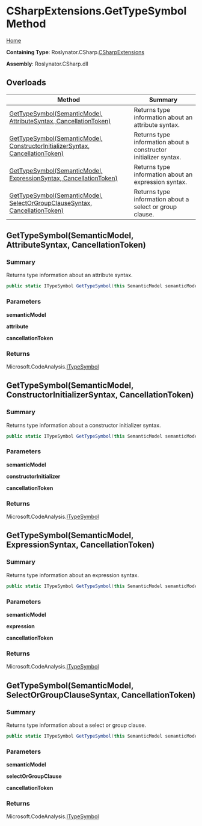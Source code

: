 # CSharpExtensions\.GetTypeSymbol Method

[Home](../../../../README.md)

**Containing Type**: Roslynator\.CSharp\.[CSharpExtensions](../README.md)

**Assembly**: Roslynator\.CSharp\.dll

## Overloads

| Method | Summary |
| ------ | ------- |
| [GetTypeSymbol(SemanticModel, AttributeSyntax, CancellationToken)](#Roslynator_CSharp_CSharpExtensions_GetTypeSymbol_Microsoft_CodeAnalysis_SemanticModel_Microsoft_CodeAnalysis_CSharp_Syntax_AttributeSyntax_System_Threading_CancellationToken_) | Returns type information about an attribute syntax\. |
| [GetTypeSymbol(SemanticModel, ConstructorInitializerSyntax, CancellationToken)](#Roslynator_CSharp_CSharpExtensions_GetTypeSymbol_Microsoft_CodeAnalysis_SemanticModel_Microsoft_CodeAnalysis_CSharp_Syntax_ConstructorInitializerSyntax_System_Threading_CancellationToken_) | Returns type information about a constructor initializer syntax\. |
| [GetTypeSymbol(SemanticModel, ExpressionSyntax, CancellationToken)](#Roslynator_CSharp_CSharpExtensions_GetTypeSymbol_Microsoft_CodeAnalysis_SemanticModel_Microsoft_CodeAnalysis_CSharp_Syntax_ExpressionSyntax_System_Threading_CancellationToken_) | Returns type information about an expression syntax\. |
| [GetTypeSymbol(SemanticModel, SelectOrGroupClauseSyntax, CancellationToken)](#Roslynator_CSharp_CSharpExtensions_GetTypeSymbol_Microsoft_CodeAnalysis_SemanticModel_Microsoft_CodeAnalysis_CSharp_Syntax_SelectOrGroupClauseSyntax_System_Threading_CancellationToken_) | Returns type information about a select or group clause\. |

## GetTypeSymbol\(SemanticModel, AttributeSyntax, CancellationToken\) <a name="Roslynator_CSharp_CSharpExtensions_GetTypeSymbol_Microsoft_CodeAnalysis_SemanticModel_Microsoft_CodeAnalysis_CSharp_Syntax_AttributeSyntax_System_Threading_CancellationToken_"></a>

### Summary

Returns type information about an attribute syntax\.

```csharp
public static ITypeSymbol GetTypeSymbol(this SemanticModel semanticModel, AttributeSyntax attribute, CancellationToken cancellationToken = default(CancellationToken))
```

### Parameters

**semanticModel**

**attribute**

**cancellationToken**

### Returns

Microsoft\.CodeAnalysis\.[ITypeSymbol](https://docs.microsoft.com/en-us/dotnet/api/microsoft.codeanalysis.itypesymbol)

## GetTypeSymbol\(SemanticModel, ConstructorInitializerSyntax, CancellationToken\) <a name="Roslynator_CSharp_CSharpExtensions_GetTypeSymbol_Microsoft_CodeAnalysis_SemanticModel_Microsoft_CodeAnalysis_CSharp_Syntax_ConstructorInitializerSyntax_System_Threading_CancellationToken_"></a>

### Summary

Returns type information about a constructor initializer syntax\.

```csharp
public static ITypeSymbol GetTypeSymbol(this SemanticModel semanticModel, ConstructorInitializerSyntax constructorInitializer, CancellationToken cancellationToken = default(CancellationToken))
```

### Parameters

**semanticModel**

**constructorInitializer**

**cancellationToken**

### Returns

Microsoft\.CodeAnalysis\.[ITypeSymbol](https://docs.microsoft.com/en-us/dotnet/api/microsoft.codeanalysis.itypesymbol)

## GetTypeSymbol\(SemanticModel, ExpressionSyntax, CancellationToken\) <a name="Roslynator_CSharp_CSharpExtensions_GetTypeSymbol_Microsoft_CodeAnalysis_SemanticModel_Microsoft_CodeAnalysis_CSharp_Syntax_ExpressionSyntax_System_Threading_CancellationToken_"></a>

### Summary

Returns type information about an expression syntax\.

```csharp
public static ITypeSymbol GetTypeSymbol(this SemanticModel semanticModel, ExpressionSyntax expression, CancellationToken cancellationToken = default(CancellationToken))
```

### Parameters

**semanticModel**

**expression**

**cancellationToken**

### Returns

Microsoft\.CodeAnalysis\.[ITypeSymbol](https://docs.microsoft.com/en-us/dotnet/api/microsoft.codeanalysis.itypesymbol)

## GetTypeSymbol\(SemanticModel, SelectOrGroupClauseSyntax, CancellationToken\) <a name="Roslynator_CSharp_CSharpExtensions_GetTypeSymbol_Microsoft_CodeAnalysis_SemanticModel_Microsoft_CodeAnalysis_CSharp_Syntax_SelectOrGroupClauseSyntax_System_Threading_CancellationToken_"></a>

### Summary

Returns type information about a select or group clause\.

```csharp
public static ITypeSymbol GetTypeSymbol(this SemanticModel semanticModel, SelectOrGroupClauseSyntax selectOrGroupClause, CancellationToken cancellationToken = default(CancellationToken))
```

### Parameters

**semanticModel**

**selectOrGroupClause**

**cancellationToken**

### Returns

Microsoft\.CodeAnalysis\.[ITypeSymbol](https://docs.microsoft.com/en-us/dotnet/api/microsoft.codeanalysis.itypesymbol)

